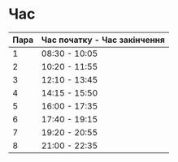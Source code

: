 
# Час

| Пара | Час початку - Час закінчення |
|------|------------------------------|
|   1  |         08:30 - 10:05        |
|   2  |         10:20 - 11:55        |
|   3  |         12:10 - 13:45        |
|   4  |         14:15 - 15:50        |
|   5  |         16:00 - 17:35        |
|   6  |         17:40 - 19:15        |
|   7  |         19:20 - 20:55        |
|   8  |         21:00 - 22:35        |
